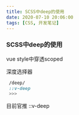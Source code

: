 ```yaml
---
title: SCSS中deep的使用
date: 2020-07-10 20:06:00
tags: [CSS, 开发笔记]
---
```


### SCSS中deep的使用

vue style中穿透scoped

深度选择器

```css
 /deep/ 
 ::v-deep
 >>> 
```





目前官推 ::v-deep
